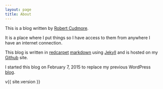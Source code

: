 ```yaml
---
layout: page
title: About
---
```


This is a blog written by [Robert Cudmore][1].

It is a place where I put things so I have access to them from anywhere I have an internet connection.

This blog is written in [redcarpet][2] [markdown][3] using [Jekyll][4] and is hosted on my [Github][5] site.

I started this blog on February 7, 2015 to replace my previous WordPress [blog][6].

<span class="sidebar-nav-item">v{{ site.version }}</span>

[1]: http://robertcudmore.org
[2]: https://github.com/vmg/redcarpet
[3]: http://daringfireball.net/projects/markdown/syntax
[4]: http://jekyllrb.com
[5]: https://github.com/cudmore
[6]: http://robertcudmore.org/blog
